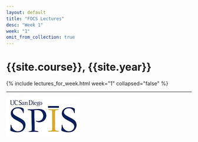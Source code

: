 ```yaml
---
layout: default
title: "FOCS Lectures"
desc: "Week 1"
week: "1"
omit_from_collection: true
---
```


# {{site.course}}, {{site.year}}

{% include lectures_for_week.html week="1" collapsed="false" %}

<div class='calendar'
     data-start-weeks="{{page.week}}"
     data-num-weeks="1" >
</div>

----

![SPIS_logo](/images/SPIS_logo.jpg)
